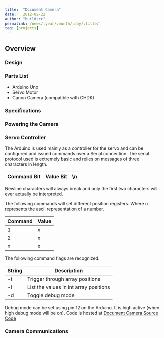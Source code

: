 ```yaml
---
title:  "Document Camera"
date:   2012-02-22
author: "buildscc"
permalink: /news/:year/:month/:day/:title/
tag: [projects]
---
```


## Overview

### Design

### Parts List

- Arduino Uno
- Servo Motor
- Canon Camera (compatible with CHDK)

### Specifications

### Powering the Camera

### Servo Controller

The Arduino is used mainly as a controller for the servo and can be configured and issued commands over a Serial connection. The serial protocol used is extremely basic and relies on messages of three characters in length.

| Command Bit | Value Bit | \n |
| ----------- | --------- | -- |

Newline characters will always break and only the first two characters will ever actually be interpreted.

The following commands will set different position registers. Where n represents the ascii representation of a number.

| Command | Value |
| ------- | ----- |
| 1	      | x     |
| 2       |	x     |
| n       |	x     |

The following command flags are recognized.

| String | Description |
| ------ | ----------- |
| -t	 | Trigger through array positions |
| -l	 | List the values in int array positions |
| -d	 | Toggle debug mode |

Debug mode can be set using pin 12 on the Arduino. It is high active (when high debug mode will be on). Code is hosted at [Document Camera Source Code](https://github.com/cwoodall/BUILDS-Document-Camera)

### Camera Communications